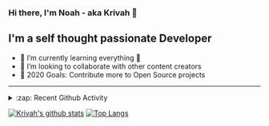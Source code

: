 ### Hi there, I'm Noah - aka Krivah 👋

## I'm a self thought passionate Developer

- 🌱 I’m currently learning everything 🤣
- 👯 I’m looking to collaborate with other content creators
- 🥅 2020 Goals: Contribute more to Open Source projects

---

<details>
  <summary>:zap: Recent Github Activity</summary>
  
<!--START_SECTION:activity-->
1. 🎉 Merged PR [#7](https://github.com/krivahtoo/group-manager/pull/7) in [krivahtoo/group-manager](https://github.com/krivahtoo/group-manager)
2. 🎉 Merged PR [#6](https://github.com/krivahtoo/group-manager/pull/6) in [krivahtoo/group-manager](https://github.com/krivahtoo/group-manager)
3. 🎉 Merged PR [#3](https://github.com/krivahtoo/telechat/pull/3) in [krivahtoo/telechat](https://github.com/krivahtoo/telechat)
4. 🎉 Merged PR [#5](https://github.com/Kriv-Art/BibleBot/pull/5) in [Kriv-Art/BibleBot](https://github.com/Kriv-Art/BibleBot)
5. ❗️ Closed issue [#3](https://github.com/krivahtoo/group-manager/issues/3) in [krivahtoo/group-manager](https://github.com/krivahtoo/group-manager)
<!--END_SECTION:activity-->

</details>


  [![Krivah's github stats](https://github-readme-stats.vercel.app/api?username=krivahtoo&count_private=true)](https://github.com/anuraghazra/github-readme-stats)
  [![Top Langs](https://github-readme-stats.vercel.app/api/top-langs/?username=krivahtoo&layout=compact&langs_count=10)](https://github.com/anuraghazra/github-readme-stats)


